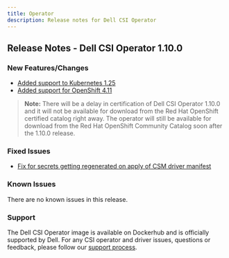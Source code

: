 ```yaml
---
title: Operator
description: Release notes for Dell CSI Operator
---
```


## Release Notes - Dell CSI Operator 1.10.0

### New Features/Changes

- [Added support to Kubernetes 1.25](https://github.com/dell/csm/issues/478)
- [Added support for OpenShift 4.11](https://github.com/dell/csm/issues/480)

>**Note:** There will be a delay in certification of Dell CSI Operator 1.10.0 and it will not be available for download from the Red Hat OpenShift certified catalog right away. The operator will still be available for download from the Red Hat OpenShift Community Catalog soon after the 1.10.0 release.

### Fixed Issues

- [Fix for secrets getting regenerated on apply of CSM driver manifest](https://github.com/dell/csm/issues/485)

### Known Issues
There are no known issues in this release.

### Support
The Dell CSI Operator image is available on Dockerhub and is officially supported by Dell.
For any CSI operator and driver issues, questions or feedback, please follow our [support process](../../../support/).
